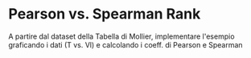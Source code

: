 # Pearson vs. Spearman Rank

A partire dal dataset della Tabella di Mollier, implementare l'esempio graficando i dati (T vs. Vl) e calcolando i coeff. di Pearson e Spearman